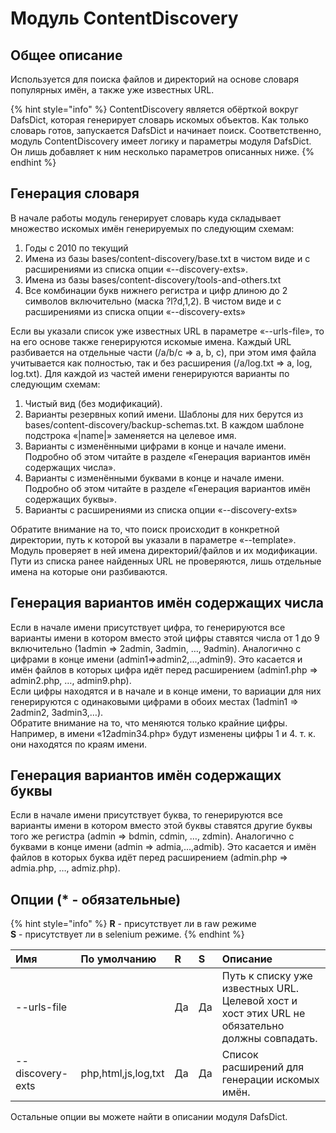 # Модуль ContentDiscovery

## Общее описание

Используется для поиска файлов и директорий на основе словаря популярных имён, а также уже известных URL.

{% hint style="info" %}
ContentDiscovery является обёрткой вокруг DafsDict, которая генерирует словарь искомых объектов. Как только словарь готов, запускается DafsDict и начинает поиск. Соответственно, модуль ContentDiscovery имеет логику и параметры модуля DafsDict. Он лишь добавляет к ним несколько параметров описанных ниже.
{% endhint %}

## Генерация словаря

В начале работы модуль генерирует словарь куда складывает множество искомых имён генерируемых по следующим схемам:

1. Годы с 2010 по текущий 
2. Имена из базы bases/content-discovery/base.txt в чистом виде и с расширениями из списка опции «--discovery-exts». 
3. Имена из базы bases/content-discovery/tools-and-others.txt 
4. Все комбинации букв нижнего регистра и цифр длиною до 2 символов включительно \(маска ?l?d,1,2\). В чистом виде и с расширениями из списка опции «--discovery-exts»

Если вы указали список уже известных URL в параметре «--urls-file», то на его основе также генерируются искомые имена. Каждый URL разбивается на отдельные части \(/a/b/c =&gt; a, b, c\), при этом имя файла учитывается как полностью, так и без расширения \(/a/log.txt =&gt; a, log, log.txt\). Для каждой из частей имени генерируются варианты по следующим схемам:

1. Чистый вид \(без модификаций\). 
2. Варианты резервных копий имени. Шаблоны для них берутся из bases/content-discovery/backup-schemas.txt. В каждом шаблоне подстрока «\|name\|» заменяется на целевое имя. 
3. Варианты с изменёнными цифрами в конце и начале имени. Подробно об этом читайте в разделе «Генерация вариантов имён содержащих числа». 
4. Варианты с изменёнными буквами в конце и начале имени. Подробно об этом читайте в разделе «Генерация вариантов имён содержащих буквы». 
5. Варианты с расширениями из списка опции «--discovery-exts»

Обратите внимание на то, что поиск происходит в конкретной директории, путь к которой вы указали в параметре «--template». Модуль проверяет в ней имена директорий/файлов и их модификации. Пути из списка ранее найденных URL не проверяются, лишь отдельные имена на которые они разбиваются.

## Генерация вариантов имён содержащих числа

Если в начале имени присутствует цифра, то генерируются все варианты имени в котором вместо этой цифры ставятся числа от 1 до 9 включительно \(1admin =&gt; 2admin, 3admin, …, 9admin\). Аналогично с цифрами в конце имени \(admin1=&gt;admin2,...,admin9\). Это касается и имён файлов в которых цифра идёт перед расширением \(admin1.php =&gt; admin2.php, …, admin9.php\).  
Если цифры находятся и в начале и в конце имени, то вариации для них генерируются с одинаковыми цифрами в обоих местах \(1admin1 =&gt; 2admin2, 3admin3,…\).  
Обратите внимание на то, что меняются только крайние цифры. Например, в имени «12admin34.php» будут изменены цифры 1 и 4. т. к. они находятся по краям имени.

## Генерация вариантов имён содержащих буквы

Если в начале имени присутствует буква, то генерируются все варианты имени в котором вместо этой буквы ставятся другие буквы того же регистра \(admin =&gt; bdmin, cdmin, …, zdmin\). Аналогично с буквами в конце имени \(admin =&gt; admia,...,admib\). Это касается и имён файлов в которых буква идёт перед расширением \(admin.php =&gt; admia.php, …, admiz.php\).

## Опции \(\* - обязательные\)

{% hint style="info" %}
**R** - присутствует ли в raw режиме  
**S** - присутствует ли в selenium режиме.
{% endhint %}

| Имя | По умолчанию | R | S | Описание |
| :--- | :--- | :--- | :--- | :--- |
| --urls-file |  | Да | Да | Путь к списку уже известных URL. Целевой хост и хост этих URL не обязательно должны совпадать. |
| --discovery-exts | php,html,js,log,txt | Да | Да | Список расширений для генерации искомых имён. |

Остальные опции вы можете найти в описании модуля DafsDict.

